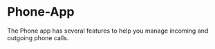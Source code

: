 # Phone-App
The Phone app has several features to help you manage incoming and outgoing phone calls.
